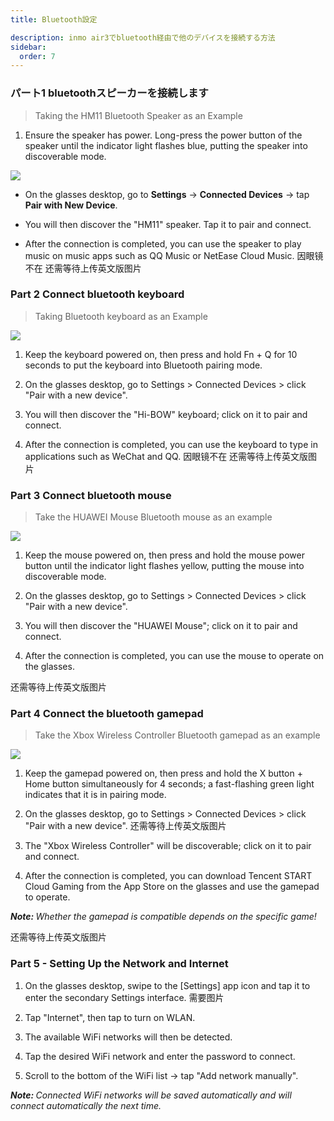 ```yaml
---
title: Bluetooth設定

description: inmo air3でbluetooth経由で他のデバイスを接続する方法
sidebar:
  order: 7
---
```


### パート1 bluetoothスピーカーを接続します

> Taking the HM11 Bluetooth Speaker as an Example

1. Ensure the speaker has power. Long-press the power button of the speaker until the indicator light flashes blue, putting the speaker into discoverable mode.

![](public/images/air3/bluetooth-1.PNG)

* On the glasses desktop, go to **Settings** → **Connected Devices** → tap **Pair with New Device**.

* You will then discover the "HM11" speaker. Tap it to pair and connect.

* After the connection is completed, you can use the speaker to play music on music apps such as QQ Music or NetEase Cloud Music.
  因眼镜不在  还需等待上传英文版图片




### Part 2 Connect bluetooth keyboard

> Taking Bluetooth keyboard as an Example

![](public/images/air3/bluetooth-2.PNG)

1. Keep the keyboard powered on, then press and hold Fn + Q for 10 seconds to put the keyboard into Bluetooth pairing mode.

2. On the glasses desktop, go to Settings > Connected Devices > click "Pair with a new device".

3. You will then discover the "Hi-BOW" keyboard; click on it to pair and connect.

4. After the connection is completed, you can use the keyboard to type in applications such as WeChat and QQ.
   因眼镜不在  还需等待上传英文版图片


### Part 3 Connect bluetooth mouse

> Take the HUAWEI Mouse Bluetooth mouse as an example

![](public/images/air3/bluetooth-3.PNG)

1. Keep the mouse powered on, then press and hold the mouse power button until the indicator light flashes yellow, putting the mouse into discoverable mode.

2. On the glasses desktop, go to Settings > Connected Devices > click "Pair with a new device".

3. You will then discover the "HUAWEI Mouse"; click on it to pair and connect.

4. After the connection is completed, you can use the mouse to operate on the glasses.

还需等待上传英文版图片




### Part 4 Connect the bluetooth gamepad

> Take the Xbox Wireless Controller Bluetooth gamepad as an example

![](public/images/air3/bluetooth-4.PNG)

1. Keep the gamepad powered on, then press and hold the X button + Home button simultaneously for 4 seconds; a fast-flashing green light indicates that it is in pairing mode.

2. On the glasses desktop, go to Settings > Connected Devices > click "Pair with a new device".
   还需等待上传英文版图片


3. The "Xbox Wireless Controller" will be discoverable; click on it to pair and connect.

4. After the connection is completed, you can download Tencent START Cloud Gaming from the App Store on the glasses and use the gamepad to operate.

***Note:&#x20;**&#x57;hether the gamepad is compatible depends on the specific game!*

还需等待上传英文版图片



### Part 5 - Setting Up the Network and Internet&#xA;

1. On the glasses desktop, swipe to the \[Settings] app icon and tap it to enter the secondary Settings interface.
   需要图片

2. Tap "Internet", then tap to turn on WLAN.

3. The available WiFi networks will then be detected.

4. Tap the desired WiFi network and enter the password to connect.

5. Scroll to the bottom of the WiFi list → tap "Add network manually".



***Note:&#x20;**&#x43;onnected WiFi networks will be saved automatically and will connect automatically the next time.*








